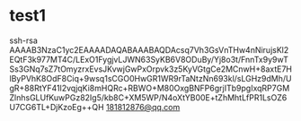 # test1
ssh-rsa AAAAB3NzaC1yc2EAAAADAQABAAABAQDAcsq7Vh3GsVnTHw4nNirujsKl2EQtF3k977MT4C/LExO1FygjvLJWN63SyKB6V8ODuBy/Yj8o3t/FnnTx9y9wTSs3GNq7sZ7tOmyzrxEvsJKvwjGwPxOrpvk3z5KyVGtgCe2MCnwH+8axtE7HlByPVhK8OdF8Ciq+9wsq1sCGO0HwGR1WR9rTaNtzNn693kl/sLGHz9dMh/UgR+88RtYF41l2vqjqKi8mHQRc+RBWO+M80OxgBNFP6grjITb9pgIxqRP7GMZlnhsGLUfKuwPGz82Ig5/kb8C+XM5WP/N4oXtYB00E+tZhMhtLfPR1LsOZ6U7CG6TL+DjKzoEg++QH 181812876@qq.com
